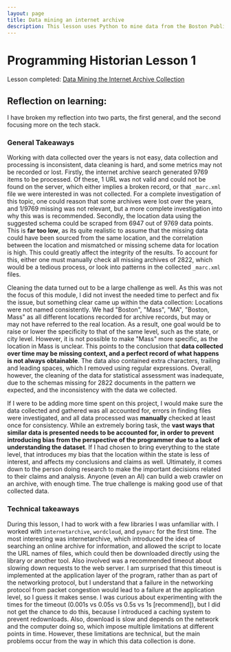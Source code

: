 ```yaml
---
layout: page
title: Data mining an internet archive
description: This lesson uses Python to mine data from the Boston Public Library internet archive. 
---
```


# Programming Historian Lesson 1

Lesson completed: [Data Mining the Internet Archive Collection](https://programminghistorian.org/en/lessons/data-mining-the-internet-archive)

## Reflection on learning:

I have broken my reflection into two parts, the first general, and the second focusing more on the tech stack.

### General Takeaways

Working with data collected over the years is not easy, data collection and processing is inconsistent, data cleaning is hard, and some metrics may not be recorded or lost. Firstly, the internet archive search generated 9769 items to be processed. Of these, 1 URL was not valid and could not be found on the server, which either implies a broken record, or that `_marc.xml` file we were interested in was not collected. For a complete investigation of this topic, one could reason that some archives were lost over the years, and 1/9769 missing was not relevant, but a more complete investigation into why this was is recommended. Secondly, the location data using the suggested schema could be scraped from 6947 out of 9769 data points. This is __far too low__, as its quite realistic to assume that the missing data could have been sourced from the same location, and the correlation between the location and mismatched or missing scheme data for location is high. This could greatly affect the integrity of the results. To account for this, either one must manually check all missing archives of 2822, which would be a tedious process, or look into patterns in the collected `_marc.xml` files. 

Cleaning the data turned out to be a large challenge as well. As this was not the focus of this module, I did not invest the needed time to perfect and fix the issue, but something clear came up within the data collection: Locations were not named consistently. We had "Boston", "Mass", "MA", "Boston, Mass" as all different locations recorded for archive records, but may or may not have referred to the real location. As a result, one goal would be to raise or lower the specificity to that of the same level, such as the state, or city level. However, it is not possible to make "Mass" more specific, as the location in Mass is unclear. This points to the conclusion that __data collected over time may be missing context, and a perfect record of what happens is not always obtainable__. The data also contained extra characters, trailing and leading spaces, which I removed using regular expressions. Overall, however, the cleaning of the data for statistical assessment was inadequate, due to the schemas missing for 2822 documents in the pattern we expected, and the inconsistency with the data we collected.

If I were to be adding more time spent on this project, I would make sure the data collected and gathered was all accounted for, errors in finding files were investigated, and all data processed was __manually__ checked at least once for consistency. While an extremely boring task, the __vast ways that similar data is presented needs to be accounted for, in order to prevent introducing bias from the perspective of the programmer due to a lack of understanding the dataset__. If I had chosen to bring everything to the state level, that introduces my bias that the location within the state is less of interest, and affects my conclusions and claims as well. Ultimately, it comes down to the person doing research to make the important decisions related to their claims and analysis. Anyone (even an AI) can build a web crawler on an archive, with enough time. The true challenge is making good use of that collected data.

### Technical takeaways

During this lesson, I had to work with a few libraries I was unfamiliar with. I worked with
`internetarchive`, `wordcloud`, and `pymarc` for the first time. The most interesting was internetarchive, which introduced the idea of searching an online archive for information, and allowed the script to locate the URL names of files, which could then be downloaded directly using the library or another tool. Also involved was a recommended timeout about slowing down requests to the web server. I am surprised that this timeout is implemented at the application layer of the program, rather than as part of the networking protocol, but I understand that a failure in the networking protocol from packet congestion would lead to a failure at the application level, so I guess it makes sense. I was curious about experimenting with the times for the timeout (0.001s vs 0.05s vs 0.5s vs 1s [recommend]),
but I did not get the chance to do this, because I introduced a caching system to prevent redownloads. Also, download is slow and depends on the network and the computer doing so, which impose multiple limitations at different points in time. However, these limitations are technical, but the main problems occur from the way in which this data collection is done.
